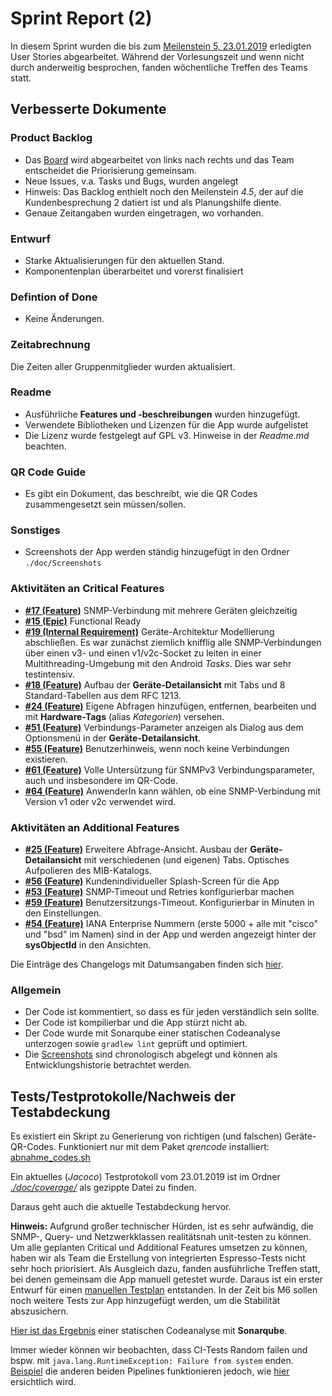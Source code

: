 # Sprint Report (2)

In diesem Sprint wurden die bis zum [Meilenstein 5, 23.01.2019](https://sopra.informatik.uni-stuttgart.de/sopra-ws1819/sopra-team-22/milestones/2) erledigten User Stories abgearbeitet. Während der Vorlesungszeit und wenn nicht durch anderweitig besprochen, fanden wöchentliche Treffen des Teams statt.

## Verbesserte Dokumente

### Product Backlog
- Das [Board](https://sopra.informatik.uni-stuttgart.de/sopra-ws1819/sopra-team-22/boards) wird abgearbeitet von links nach rechts und das Team entscheidet die Priorisierung gemeinsam.
- Neue Issues, v.a. Tasks und Bugs, wurden angelegt
- Hinweis: Das Backlog enthielt noch den Meilenstein *4.5*, der auf die Kundenbesprechung 2 datiert ist und als Planungshilfe diente.
- Genaue Zeitangaben wurden eingetragen, wo vorhanden.

### Entwurf
- Starke Aktualisierungen für den aktuellen Stand.
- Komponentenplan überarbeitet und vorerst finalisiert

### Defintion of Done
- Keine Änderungen.

### Zeitabrechnung
Die Zeiten aller Gruppenmitglieder wurden aktualisiert.

### Readme
- Ausführliche **Features und -beschreibungen** wurden hinzugefügt.
- Verwendete Bibliotheken und Lizenzen für die App wurde aufgelistet
- Die Lizenz wurde festgelegt auf GPL v3. Hinweise in der *Readme.md* beachten.

### QR Code Guide
- Es gibt ein Dokument, das beschreibt, wie die QR Codes zusammengesetzt sein müssen/sollen.

### Sonstiges
- Screenshots der App werden ständig hinzugefügt in den Ordner `./doc/Screenshots`

### Aktivitäten an Critical Features
- [**\#17 (Feature)**](https://sopra.informatik.uni-stuttgart.de/sopra-ws1819/sopra-team-22/issues/17) SNMP-Verbindung mit mehrere Geräten gleichzeitig
- [**\#15 (Epic)**](https://sopra.informatik.uni-stuttgart.de/sopra-ws1819/sopra-team-22/issues/15) Functional Ready
- [**\#19 (Internal Requirement)**](https://sopra.informatik.uni-stuttgart.de/sopra-ws1819/sopra-team-22/issues/19) Geräte-Architektur Modellierung abschließen. Es war zunächst ziemlich knifflig alle SNMP-Verbindungen über einen v3- und einen v1/v2c-Socket zu leiten in einer Multithreading-Umgebung mit den Android *Tasks*. Dies war sehr testintensiv.
- [**\#18 (Feature)**](https://sopra.informatik.uni-stuttgart.de/sopra-ws1819/sopra-team-22/issues/18) Aufbau der **Geräte-Detailansicht** mit Tabs und 8 Standard-Tabellen aus dem RFC 1213.
- [**\#24 (Feature)**](https://sopra.informatik.uni-stuttgart.de/sopra-ws1819/sopra-team-22/issues/24) Eigene Abfragen hinzufügen, entfernen, bearbeiten und mit **Hardware-Tags** (alias *Kategorien*) versehen.
- [**\#51 (Feature)**](https://sopra.informatik.uni-stuttgart.de/sopra-ws1819/sopra-team-22/issues/51) Verbindungs-Parameter anzeigen als Dialog aus dem Optionsmenü in der **Geräte-Detailansicht**.
- [**\#55 (Feature)**](https://sopra.informatik.uni-stuttgart.de/sopra-ws1819/sopra-team-22/issues/55) Benutzerhinweis, wenn noch keine Verbindungen existieren.
- [**\#61 (Feature)**](https://sopra.informatik.uni-stuttgart.de/sopra-ws1819/sopra-team-22/issues/61) Volle Untersützung für SNMPv3 Verbindungsparameter, auch und insbesondere im QR-Code.
- [**\#64 (Feature)**](https://sopra.informatik.uni-stuttgart.de/sopra-ws1819/sopra-team-22/issues/64) AnwenderIn kann wählen, ob eine SNMP-Verbindung mit Version v1 oder v2c verwendet wird.


### Aktivitäten an Additional Features
- [**\#25 (Feature)**](https://sopra.informatik.uni-stuttgart.de/sopra-ws1819/sopra-team-22/issues/25) Erweitere Abfrage-Ansicht. Ausbau der **Geräte-Detailansicht** mit verschiedenen (und eigenen) Tabs. Optisches Aufpolieren des MIB-Katalogs.
- [**\#56 (Feature)**](https://sopra.informatik.uni-stuttgart.de/sopra-ws1819/sopra-team-22/issues/56) Kundenindividueller Splash-Screen für die App
- [**\#53 (Feature)**](https://sopra.informatik.uni-stuttgart.de/sopra-ws1819/sopra-team-22/issues/53) SNMP-Timeout und Retries konfigurierbar machen
- [**\#59 (Feature)**](https://sopra.informatik.uni-stuttgart.de/sopra-ws1819/sopra-team-22/issues/59) Benutzersitzungs-Timeout. Konfigurierbar in Minuten in den Einstellungen.
- [**\#54 (Feature)**](https://sopra.informatik.uni-stuttgart.de/sopra-ws1819/sopra-team-22/issues/54) IANA Enterprise Nummern (erste 5000 + alle mit "cisco" und "bsd" im Namen) sind in der App und werden angezeigt hinter der **sysObjectId** in den Ansichten.


Die Einträge des Changelogs mit Datumsangaben finden sich [hier](https://sopra.informatik.uni-stuttgart.de/sopra-ws1819/sopra-team-22/blob/master/CHANGELOG.md).


### Allgemein

- Der Code ist kommentiert, so dass es für jeden verständlich sein sollte.
- Der Code ist kompilierbar und die App stürzt nicht ab.
- Der Code wurde mit Sonarqube einer statischen Codeanalyse unterzogen sowie `gradlew lint` geprüft und optimiert.
- Die [Screenshots](https://sopra.informatik.uni-stuttgart.de/sopra-ws1819/sopra-team-22/tree/master/doc/Screenshots) sind chronologisch abgelegt und können als Entwicklungshistorie betrachtet werden.


## Tests/Testprotokolle/Nachweis der Testabdeckung

Es existiert ein Skript zu Generierung von richtigen (und falschen) Geräte-QR-Codes. Funktioniert nur mit dem Paket *qrencode* installiert: [abnahme_codes.sh](https://sopra.informatik.uni-stuttgart.de/sopra-ws1819/sopra-team-22/blob/master/doc/Testnetz/abnahme_codes.sh)

Ein aktuelles (*Jacoco*) Testprotokoll vom 23.01.2019 ist im Ordner [*./doc/coverage/*](https://sopra.informatik.uni-stuttgart.de/sopra-ws1819/sopra-team-22/tree/master/doc/coverage/reports_23_01_2019.zip) als gezippte Datei zu finden.

Daraus geht auch die aktuelle Testabdeckung hervor.

**Hinweis:** Aufgrund großer technischer Hürden, ist es sehr aufwändig, die SNMP-, Query- und Netzwerkklassen realitätsnah unit-testen zu können. Um alle geplanten Critical und Additional Features umsetzen zu können, haben wir als Team die Erstellung von integrierten Espresso-Tests nicht sehr hoch priorisiert.
Als Ausgleich dazu, fanden ausführliche Treffen statt, bei denen gemeinsam die App manuell getestet wurde. Daraus ist ein erster Entwurf für einen [manuellen Testplan](https://sopra.informatik.uni-stuttgart.de/sopra-ws1819/sopra-team-22/blob/master/doc/Testplan.md) entstanden.
In der Zeit bis M6 sollen noch weitere Tests zur App hinzugefügt werden, um die Stabilität abszusichern.


[Hier ist das Ergebnis](https://sopra.informatik.uni-stuttgart.de/sopra-ws1819/sopra-team-22/blob/master/doc/sonar_ergebnis_23_01_19.png) einer statischen Codeanalyse mit **Sonarqube**.

Immer wieder können wir beobachten, dass CI-Tests Random failen und bspw. mit `java.lang.RuntimeException: Failure from system` enden.
[Beispiel](https://sopra.informatik.uni-stuttgart.de/sopra-ws1819/sopra-team-22/-/jobs/63379) die anderen beiden Pipelines funktionieren jedoch, wie [hier](https://sopra.informatik.uni-stuttgart.de/sopra-ws1819/sopra-team-22/pipelines/15141) ersichtlich wird.



